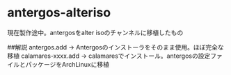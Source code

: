 # antergos-alteriso
現在製作途中。antergosをalter isoのチャンネルに移植したもの

##解説
antergos.add → Antergosのインストーラをそのまま使用。ほぼ完全な移植
calamares-xxxx.add → calamaresでインストール。antergosの設定ファイルとパッケージをArchLinuxに移植

